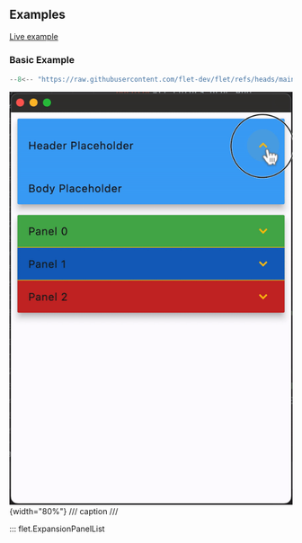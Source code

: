 ## Examples

[Live example](https://flet-controls-gallery.fly.dev/layout/expansionpanellist)

### Basic Example

```python
--8<-- "https://raw.githubusercontent.com/flet-dev/flet/refs/heads/main/sdk/python/examples/controls/expansion-panel-list/basic.py"
```

![basic](https://raw.githubusercontent.com/flet-dev/flet/main/sdk/python/examples/controls/expansion-panel-list/media/basic.gif){width="80%"}
/// caption
///

::: flet.ExpansionPanelList
